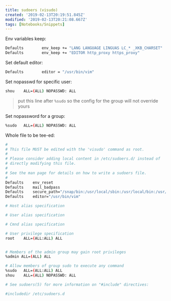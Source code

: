 ```yaml
---
title: sudoers (visudo)
created: '2019-02-13T20:19:51.845Z'
modified: '2019-02-13T20:21:08.667Z'
tags: [Notebooks/Snippets]
---
```


Env variables keep:

```sh
Defaults        env_keep += "LANG LANGUAGE LINGUAS LC_* _XKB_CHARSET"
Defaults        env_keep += "EDITOR http_proxy https_proxy"
```

Set default editor:

```sh
Defaults        editor = "/usr/bin/vim"
```

Set nopasswd for specific user:

```sh
shou    ALL=(ALL) NOPASSWD: ALL
```

> put this line after `%sudo` so the config for the group will not override yours

Set nopassword for a group:

```sh
%sudo   ALL=(ALL) NOPASSWD: ALL
```

Whole file to be tee-ed:

```sh
#
# This file MUST be edited with the 'visudo' command as root.
#
# Please consider adding local content in /etc/sudoers.d/ instead of
# directly modifying this file.
#
# See the man page for details on how to write a sudoers file.
#
Defaults	env_reset
Defaults	mail_badpass
Defaults	secure_path="/snap/bin:/usr/local/sbin:/usr/local/bin:/usr/sbin:/usr/bin:/sbin:/bin"
Defaults	editor="/usr/bin/vim"

# Host alias specification

# User alias specification

# Cmnd alias specification

# User privilege specification
root	ALL=(ALL:ALL) ALL


# Members of the admin group may gain root privileges
%admin ALL=(ALL) ALL

# Allow members of group sudo to execute any command
%sudo	ALL=(ALL:ALL) ALL
shou	ALL=(ALL) NOPASSWD: ALL

# See sudoers(5) for more information on "#include" directives:

#includedir /etc/sudoers.d
```
